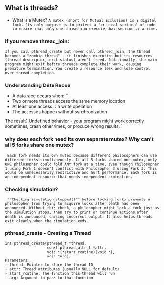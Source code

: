 ## What is threads?

* What is a Mutex?
``
A mutex (short for Mutual Exclusion) is a digital lock. Its only purpose is to protect a "critical section" of code to ensure that only one thread can execute that section at a time.
``

### if you remove thread\_join:
``If you call pthread_create but never call pthread_join, the thread becomes a "zombie thread" - it finishes execution but its resources (thread descriptor, exit status) aren't freed. Additionally, the main program might exit before threads complete their work, causing premature termination. You create a resource leak and lose control over thread completion.``

### Understanding Data Races
* A data race occurs when:
``
* Two or more threads access the same memory location
* At least one access is a write operation
* The accesses happen without synchronization

The result? Undefined behavior - your program might work correctly sometimes, crash other times, or produce wrong results.
``

### why does each fork need its own separate mutex? Why can't all 5 forks share one mutex?
``
Each fork needs its own mutex because different philosophers can use different forks simultaneously. If all 5 forks shared one mutex, only ONE philosopher could hold ANY fork at a time, even though Philosopher 1 using Fork 1 doesn't conflict with Philosopher 3 using Fork 3. This would be unnecessarily restrictive and hurt performance. Each fork is an independent resource that needs independent protection.``

### Checking simulation?
``
**Checking simulation_stopped()** before locking forks prevents a philosopher from trying to acquire locks after death has been announced. Without this check, a philosopher might lock a fork just as the simulation stops, then try to print or continue actions after death is announced, causing incorrect output. It also helps threads exit cleanly when the simulation ends.``

### pthread_create - Creating a Thread

``` 
int pthread_create(pthread_t *thread, 
                   const pthread_attr_t *attr,
                   void *(*start_routine)(void *), 
                   void *arg);
Parameters:
- thread: Pointer to store the thread ID
- attr: Thread attributes (usually NULL for default)
- start_routine: The function this thread will run
- arg: Argument to pass to that function
```

